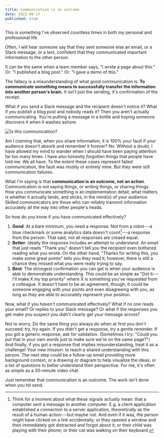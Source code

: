 ```yaml
---
title: Communication is an outcome
date: 2021-09-17
published: true
---
```


This is something I've observed countless times in both my personal and
professional life.

Often, I will hear someone say that they sent someone else an email, or a Slack
message, or a text, confident that they communicated important information to
the other person.

It can be the same when a team member says, "I wrote a page about this." Or: "I
published a blog post." Or: "I gave a demo of this."

The fallacy is a misunderstanding of what good communication is. **To
_communicate_ something means to successfully transfer the information into
another person's brain.** It isn't just the sending, it's confirmation of the
receipt.

What if you send a Slack message and the recipient doesn't notice it? What if
you publish a blog post and nobody reads it? Then you aren't actually
communicating. You're putting a message in a bottle and hoping someone
discovers it when it washes ashore.

![Is this communicatiion?](/images/message-in-a-bottle.jpg)

Am I claiming that, when you share information, it is 100% your fault if your
audience doesn't absorb and remember it forever? No. Without a doubt, I have
allowed my mind to wander when I should have been paying attention far too many
times. I have also honestly _forgotten_ things that people have told me. We all
have. To the extent these cases represent failed communication, the fault was
mostly or entirely mine. But they were still communication failures.

What I'm saying is that **communication is an outcome, not an action**.
Communication is not saying things, or writing things, or sharing things. _How_
you communicate something is an implementation detail; what matters is whether
it actually lands, and sticks, in the mind(s) of your audience. Skilled
communicators are those who can reliably transmit information accurately all
the way into other people's heads.

So how do you know if you have communicated effectively?

1. **Good**: At a bare minimum, you need a response. Not from a robot---a blue
   checkmark or some analytics data doesn't count[^robot-response]---a response
   from the person. That said, not all responses are creaed equal.
2. **Better**: Ideally the response includes an attempt to understand. An email
   that just reads "Thank you" doesn't tell you the recipient even bothered
   reading what you wrote. On the other hand, "Thanks for writing this, you
   make some great points" tells you they read it; however, there is still a
   chance they missed what you were really trying to say.
3. **Best**: The strongest confirmation you can get is when your audience is
   able to demonstrate understanding. This could be as simple as "Got it---I'll
   make X my top priority" where X is something you've requested from a
   colleague. It doesn't have to be an agreement, though; it could be someone
   engaging with your points and even disagreeing with you, as long as they are
   able to accurately represent your position.

Now, what if you _haven't_ communicated effectively? What if no one reads your
email? Or replies to your Slack message? Or what if the responses you get make
you suspect you didn't clearly get your message across?

Not to worry. Do the same thing you always do when at first you don't succeed:
try, try again. If you didn't get a response, try a gentle reminder. If you got
a generic response, ask for validation. (Sometimes I try: "Could you put that
in your own words just to make sure we're on the same page?") And finally, if
you got a response that implies misunderstanding, treat it as a challenge! Your
new mission: to reach a shared understanding with this person. The next step
could be a follow-up email providing more background context, or a drawing or
diagram to help visualize the ideas, or a list of questions to better
understand their perspective. For me, it's often as simple as a 30-minute video
chat.

Just remember that communication is an outcome. The work isn't done when you hit send.

[^robot-response]: Think for a moment about what these signals actually mean: that a computer sent a message to another computer. E.g. a client application established a connection to a server application, _theoretically_ as the result of a human action---but maybe not. And even if it was, the person might have clicked on a link accidentally; or they opened a window and then immediately got distracted and forgot about it; or their child was playing with their phone; or their cat was walking on their keyboard.
